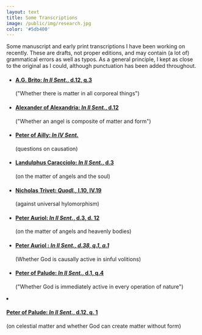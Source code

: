 ```yaml
---
layout: text
title: Some Transcriptions
image: /public/img/research.jpg
color: '#5db400'
---
```


Some manuscript and early print transcriptions I have been working on recently. These are drafts, not proper editions, and may contain (a lot of) grammatical errors as well as typos. As a general principle, I kept as close to the original as I could, although punctuation has been added throughout.

<ul>
<li><h4><a href="https://publish.obsidian.md/zvtoth/Matter+project/Transcriptions/AG+Brito+In+Sent.+II.12.3" target="_blank">A.G. Brito: <i>In II Sent.</i>, d.12, q.3</a></h4> </li> ("Whether there is matter in all corporeal things")

<li><h4><a href="https://https://publish.obsidian.md/zvtoth/Matter+project/Transcriptions/Alexander+of+Alexandria+In+Sent.A+II.3" target="_blank">Alexander of Alexandria: <i>In II Sent.</i>, d.12</a></h4> </li> ("Whether an angel is composite of matter and form")
<li> <h4><a href="{{ site.baseurl }}/1_research/Ailly/">Peter of Ailly: <i>In IV Sent. </i></a> </h4></li> (questions on causation)
<li><h4><a href="https://publish.obsidian.md/zvtoth/Matter+project/Transcriptions/Landulphus+Caracciolo+on+angelic+matter" target="_blank">Landulphus Caracciolo: <i>In II Sent.</i>, d.3</a></h4> </li> (on the matter of angels and the soul)
<li><h4><a href="https://publish.obsidian.md/zvtoth/Matter+project/Transcriptions/Nicholas+Trivet+Quodl." target="_blank">Nicholas Trivet: <i>Quodl.</i>, I.10, IV.19</a></h4> </li> (against universal hylomorphism)
<li><h4><a href="https://publish.obsidian.md/zvtoth/Matter+project/Transcriptions/Auriol+Sent.+II.3+and+II.14" target="_blank">Peter Auriol: <i>In II Sent.</i>, d.3, d. 12</a></h4> </li> (on the matter of angels and heavenly bodies)
<li> <h4><a href="{{ site.baseurl }}/1_research/Auriol/">Peter Auriol : <i>In II Sent., d.38, q.1, a.1 </i></a> </h4></li> (Whether God is causally active in sinful volitions)
<li><h4><a href="{{ site.baseurl }}/1_research/Paludinus/">Peter of Palude: <i>In II Sent.</i>, d.1, q.4</a></h4> </li> ("Whether God is immediately active in every operation of nature")
</ul>
<li><h4><a href="https://publish.obsidian.md/zvtoth/Matter+project/Transcriptions/Peter+of+Palude+In+Sent.+II.12" target="_blank">Peter of Palude: <i>In II Sent.</i>, d.12, q. 1</a></h4> </li> (on celestial matter and whether God can create matter without form)
